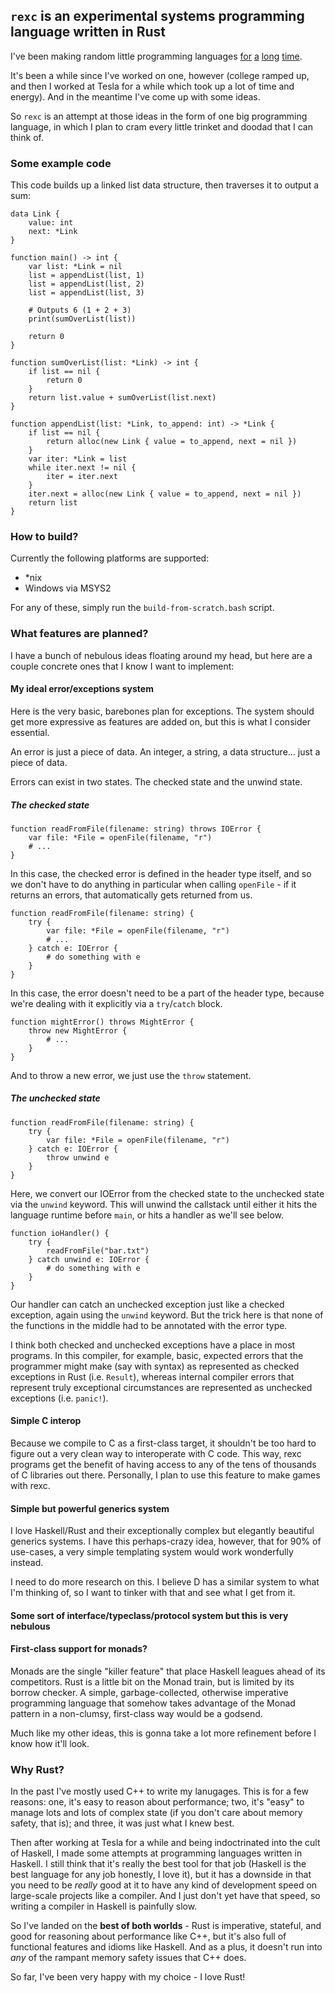 ## `rexc` is an experimental systems programming language written in Rust

I've been making random little programming languages [for](https://github.com/pixlark/Badge) [a](https://github.com/pixlark/march-lang) [long](https://github.com/pixlark/winter-lang) [time](https://github.com/pixlark/sync).

It's been a while since I've worked on one, however (college ramped up, and then I worked at Tesla for a while which took up a lot of time and energy). And in the meantime I've come up with some ideas.

So `rexc` is an attempt at those ideas in the form of one big programming language, in which I plan to cram every little trinket and doodad that I can think of.

### Some example code

This code builds up a linked list data structure, then traverses it to output a sum:

```
data Link {
    value: int
    next: *Link
}

function main() -> int {
    var list: *Link = nil
    list = appendList(list, 1)
    list = appendList(list, 2)
    list = appendList(list, 3)

    # Outputs 6 (1 + 2 + 3)
    print(sumOverList(list))

    return 0
}

function sumOverList(list: *Link) -> int {
    if list == nil {
        return 0
    }
    return list.value + sumOverList(list.next)
}

function appendList(list: *Link, to_append: int) -> *Link {
    if list == nil {
        return alloc(new Link { value = to_append, next = nil })
    }
    var iter: *Link = list
    while iter.next != nil {
        iter = iter.next
    }
    iter.next = alloc(new Link { value = to_append, next = nil })
    return list
}
```

### How to build?

Currently the following platforms are supported:

 - *nix
 - Windows via MSYS2

For any of these, simply run the `build-from-scratch.bash` script.

### What features are planned?

I have a bunch of nebulous ideas floating around my head, but here are a couple concrete ones that I know I want to implement:

#### My ideal error/exceptions system

Here is the very basic, barebones plan for exceptions. The system should get more expressive as features are added on, but this is what I consider essential.

An error is just a piece of data. An integer, a string, a data structure... just a piece of data.

Errors can exist in two states. The checked state and the unwind state.

##### The checked state

```
function readFromFile(filename: string) throws IOError {
    var file: *File = openFile(filename, "r")
    # ...
}
```

In this case, the checked error is defined in the header type itself, and so we don't have to do anything in particular when calling `openFile` - if it returns an errors, that automatically gets returned from us.

```
function readFromFile(filename: string) {
    try {
        var file: *File = openFile(filename, "r")
        # ...
    } catch e: IOError {
        # do something with e
    }
}
```

In this case, the error doesn't need to be a part of the header type, because we're dealing with it explicitly via a `try`/`catch` block.

```
function mightError() throws MightError {
    throw new MightError {
        # ...
    }
}
```

And to throw a new error, we just use the `throw` statement.

##### The unchecked state

```
function readFromFile(filename: string) {
    try {
        var file: *File = openFile(filename, "r")
    } catch e: IOError {
        throw unwind e
    }
}
```

Here, we convert our IOError from the checked state to the unchecked state via the `unwind` keyword. This will unwind the callstack until either it hits the language runtime before `main`, or hits a handler as we'll see below.

```
function ioHandler() {
    try {
        readFromFile("bar.txt")
    } catch unwind e: IOError {
        # do something with e
    }
}
```

Our handler can catch an unchecked exception just like a checked exception, again using the `unwind` keyword. But the trick here is that none of the functions in the middle had to be annotated with the error type.

I think both checked and unchecked exceptions have a place in most programs. In this compiler, for example, basic, expected errors that the programmer might make (say with syntax) as represented as checked exceptions in Rust (i.e. `Result`), whereas internal compiler errors that represent truly exceptional circumstances are represented as unchecked exceptions (i.e. `panic!`).

#### Simple C interop

Because we compile to C as a first-class target, it shouldn't be too hard to figure out a very clean way to interoperate with C code. This way, rexc programs get the benefit of having access to any of the tens of thousands of C libraries out there. Personally, I plan to use this feature to make games with rexc.

#### Simple but powerful generics system

I love Haskell/Rust and their exceptionally complex but elegantly beautiful generics systems. I have this perhaps-crazy idea, however, that for 90% of use-cases, a very simple templating system would work wonderfully instead.

I need to do more research on this. I believe D has a similar system to what I'm thinking of, so I want to tinker with that and see what I get from it.

#### Some sort of interface/typeclass/protocol system but this is very nebulous

#### First-class support for monads?

Monads are the single "killer feature" that place Haskell leagues ahead of its competitors. Rust is a little bit on the Monad train, but is limited by its borrow checker. A simple, garbage-collected, otherwise imperative programming language that somehow takes advantage of the Monad pattern in a non-clumsy, first-class way would be a godsend.

Much like my other ideas, this is gonna take a lot more refinement before I know how it'll look.

### Why Rust?

In the past I've mostly used C++ to write my lanugages. This is for a few reasons: one, it's easy to reason about performance; two, it's "easy" to manage lots and lots of complex state (if you don't care about memory safety, that is); and three, it was just what I knew best.

Then after working at Tesla for a while and being indoctrinated into the cult of Haskell, I made some attempts at programming languages written in Haskell. I still think that it's really the best tool for that job (Haskell is the best language for any job honestly, I love it), but it has a downside in that you need to be *really* good at it to have any kind of development speed on large-scale projects like a compiler. And I just don't yet have that speed, so writing a compiler in Haskell is painfully slow.

So I've landed on the **best of both worlds** - Rust is imperative, stateful, and good for reasoning about performance like C++, but it's also full of functional features and idioms like Haskell. And as a plus, it doesn't run into *any* of the rampant memory safety issues that C++ does.

So far, I've been very happy with my choice - I love Rust!
